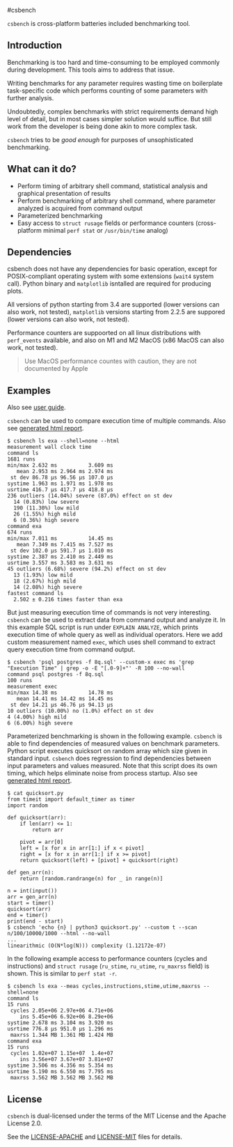 #csbench

`csbench` is cross-platform batteries included benchmarking tool.

## Introduction

Benchmarking is too hard and time-consuming to be employed commonly during development. 
This tools aims to address that issue.

Writing benchmarks for any parameter requires wasting time on boilerplate task-specific code which performs counting of some parameters with further analysis.

Undoubtedly, complex benchmarks with strict requirements demand high level of detail, but in most cases simpler solution would suffice. 
But still work from the developer is being done akin to more complex task.

`csbench` tries to be *good enough* for purposes of unsophisticated benchmarking. 

## What can it do?

* Perform timing of arbitrary shell command, statistical analysis and graphical presentation of results
* Perform benchmarking of arbitrary shell command, where parameter analyzed is acquired from command output 
* Parameterized benchmarking 
* Easy access to `struct rusage` fields or performance counters (cross-platform minimal `perf stat` or `/usr/bin/time` analog)

## Dependencies

csbench does not have any dependencies for basic operation, except for POSIX-compliant operating system with some extensions (`wait4` system call).
Python binary and `matplotlib` isntalled are required for producing plots.

All versions of python starting from 3.4 are supported (lower versions can also work, not tested),
`matplotlib` versions starting from 2.2.5 are suppored (lower versions can also work, not tested).

Performance counters are suppoorted on all linux distributions with `perf_events` available, and also on M1 and M2 MacOS (x86 MacOS can also work, not tested). 

> Use MacOS performance countes with caution, they are not documented by Apple 

## Examples

Also see [user guide](docs/user_guide.md).

`csbench` can be used to compare execution time of multiple commands.
Also see [generated html report](https://holodome.github.io/csbench/cmp).
```
$ csbench ls exa --shell=none --html
measurement wall clock time
command ls
1681 runs
min/max 2.632 ms          3.609 ms
   mean 2.953 ms 2.964 ms 2.974 ms
 st dev 86.78 μs 96.56 μs 107.0 μs
systime 1.963 ms 1.971 ms 1.978 ms
usrtime 416.7 μs 417.7 μs 418.8 μs
236 outliers (14.04%) severe (87.0%) effect on st dev
  14 (0.83%) low severe
  190 (11.30%) low mild
  26 (1.55%) high mild
  6 (0.36%) high severe
command exa
674 runs
min/max 7.011 ms          14.45 ms
   mean 7.349 ms 7.415 ms 7.527 ms
 st dev 102.0 μs 591.7 μs 1.010 ms
systime 2.387 ms 2.410 ms 2.449 ms
usrtime 3.557 ms 3.583 ms 3.631 ms
45 outliers (6.68%) severe (94.2%) effect on st dev
  13 (1.93%) low mild
  18 (2.67%) high mild
  14 (2.08%) high severe
fastest command ls
  2.502 ± 0.216 times faster than exa
```

But just measuring execution time of commands is not very interesting. 
`csbench` can be used to extract data from command output and analyze it. 
In this example SQL script is run under `EXPLAIN ANALYZE`, which prints execution time of whole query as well as individual operators. 
Here we add custom measurement named `exec`, which uses shell command to extract query execution time from command output.

```
$ csbench 'psql postgres -f 8q.sql' --custom-x exec ms 'grep "Execution Time" | grep -o -E "[.0-9]+"' -R 100 --no-wall
command psql postgres -f 8q.sql
100 runs
measurement exec
min/max 14.38 ms          14.78 ms
   mean 14.41 ms 14.42 ms 14.45 ms
 st dev 14.21 μs 46.76 μs 94.13 μs
10 outliers (10.00%) no (1.0%) effect on st dev
4 (4.00%) high mild
6 (6.00%) high severe
```

Parameterized benchmarking is shown in the following example.
`csbench` is able to find dependencies of measured values on benchmark
parameters. Python script executes quicksort on random array which size given 
in standard input. `csbench` does regression to find dependencies 
between input parameters and values measured.
Note that this script does its own timing, which helps eliminate noise 
from process startup.
Also see [generated html report](https://holodome.github.io/csbench/regr).

```
$ cat quicksort.py
from timeit import default_timer as timer
import random

def quicksort(arr):
    if len(arr) <= 1:
        return arr

    pivot = arr[0]
    left = [x for x in arr[1:] if x < pivot]
    right = [x for x in arr[1:] if x >= pivot]
    return quicksort(left) + [pivot] + quicksort(right)

def gen_arr(n):
    return [random.randrange(n) for _ in range(n)]

n = int(input())
arr = gen_arr(n)
start = timer()
quicksort(arr)
end = timer()
print(end - start)
$ csbench 'echo {n} | python3 quicksort.py' --custom t --scan n/100/10000/1000 --html --no-wall
...
linearithmic (O(N*log(N))) complexity (1.12172e-07)
```

In the following example access to performance counters (cycles and instructions) and `struct rusage` (`ru_stime`, `ru_utime`, `ru_maxrss` field) is shown.
This is similar to `perf stat -r`.
```
$ csbench ls exa --meas cycles,instructions,stime,utime,maxrss --shell=none
command ls
15 runs
 cycles 2.05e+06 2.97e+06 4.71e+06
    ins 5.45e+06 6.92e+06 8.29e+06
systime 2.678 ms 3.104 ms 3.920 ms
usrtime 776.8 μs 951.0 μs 1.296 ms
 maxrss 1.344 MB 1.361 MB 1.424 MB
command exa
15 runs
 cycles 1.02e+07 1.15e+07  1.4e+07
    ins 3.56e+07 3.67e+07 3.81e+07
systime 3.506 ms 4.356 ms 5.354 ms
usrtime 5.190 ms 6.550 ms 7.795 ms
 maxrss 3.562 MB 3.562 MB 3.562 MB
```

## License 

`csbench` is dual-licensed under the terms of the MIT License and the Apache License 2.0.

See the [LICENSE-APACHE](LICENSE-APACHE) and [LICENSE-MIT](LICENSE-MIT) files for details.
